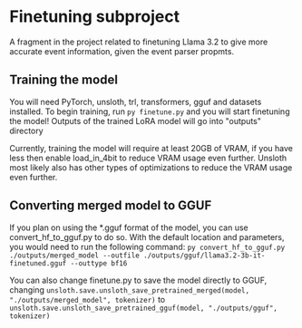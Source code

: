 # Finetuning subproject

A fragment in the project related to finetuning Llama 3.2 to give more accurate event information, given the event parser propmts.

## Training the model
You will need PyTorch, unsloth, trl, transformers, gguf and datasets installed. 
To begin training, run `py finetune.py` and you will start finetuning the model! Outputs of the trained LoRA model will go into "outputs" directory

Currently, training the model will require at least 20GB of VRAM, if you have less then enable load_in_4bit to reduce VRAM usage even further. 
Unsloth most likely also has other types of optimizations to reduce the VRAM usage even further.

## Converting merged model to GGUF
If you plan on using the *.gguf format of the model, you can use convert_hf_to_gguf.py to do so.
With the default location and parameters, you would need to run the following command:
`py convert_hf_to_gguf.py ./outputs/merged_model --outfile ./outputs/gguf/llama3.2-3b-it-finetuned.gguf --outtype bf16`

You can also change finetune.py to save the model directly to GGUF, changing `unsloth.save.unsloth_save_pretrained_merged(model, "./outputs/merged_model", tokenizer)` to `unsloth.save.unsloth_save_pretrained_gguf(model, "./outputs/gguf", tokenizer)`